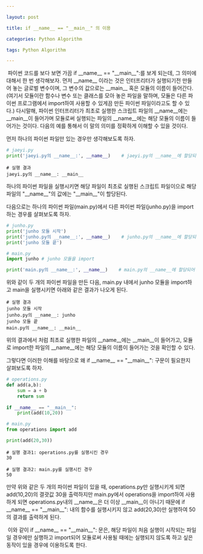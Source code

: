 ```yaml
---

layout: post

title: if __name__ == "__main__" 의 이용

categories: Python Algorithm

tags: Python Algorithm

---
```


​	파이썬 코드를 보다 보면 가끔 if \_\_name\_\_ == "\_\_main\_\_":를 보게 되는데, 그 의미에 대해서 한 번 생각해보자. 먼저 \_\_name\_\_ 이라는 것은 인터프리터가 실행되기전 만들어 놓는 글로벌 변수이며, 그 변수의 값으로는 \_\_main\_\_ 혹은 모듈의 이름이 들어간다. (여기서 모듈이란 함수나 변수 또는 클래스를 모아 놓은 파일을 말하며, 모듈은 다른 파이썬 프로그램에서 import하여 사용할 수 있게끔 만든 파이썬 파일이라고도 할 수 있다.) 다시말해,  파이썬 인터프리터가 최초로 실행한 스크립트 파일의 \_\_name\_\_에는 \_\_main\_\_이 들어가며 모듈로써 실행되는 파일의 \_\_name\_\_에는 해당 모듈의 이름이 들어가는 것이다. 다음의 예를 통해서 이 말의 의미를 정확하게 이해할 수 있을 것이다.



먼저 하나의 파이썬 파일만 있는 경우만 생각해보도록 하자.

```python
# jaeyi.py
print('jaeyi.py의 __name__:', __name__)    # jaeyi.py의 __name__에 할당되어 있는 변수를 출력
```

```
# 실행 결과
jaeyi.py의 __name__: __main__
```

하나의 파이썬 파일을 실행시키면 해당 파일이 최초로 실행된 스크립트 파일이으로 해당 파일의 "\_\_name\_\_"의 값에는 "\_\_main\_\_"이 할당된다.



다음으로는 하나의 파이썬 파일(main.py)에서 다른 파이썬 파일(junho.py)을 import하는 경우를 살펴보도록 하자.

```python
# junho.py
print('junho 모듈 시작')
print('junho.py의 __name__:', __name__)    # junho.py의 __name__에 할당되어 있는 변수를 출력
print('junho 모듈 끝')
```

```python
# main.py
import junho # junho 모듈을 import

print('main.py의 __name__:', __name__)    # main.py의 __name__에 할당되어 있는 변수를 출력
```

위와 같이 두 개의 파이썬 파일을 만든 다음, main.py 내에서 junho 모듈을 import하고 main을 실행시키면 아래와 같은 결과가 나오게 된다.

```
# 실행 결과
junho 모듈 시작
junho.py의 __name__: junho
junho 모듈 끝
main.py의 __name__: __main__
```

위의 결과에서 처럼 최초로 실행한 파일의 \_\_name\_\_에는 \_\_main\_\_이 들어가고, 모듈로 import한 파일의 \_\_name\_\_에는 해당 모듈의 이름이 들어가는 것을 확인할 수 있다. 



그렇다면 이러한 이해를 바탕으로 왜 if \_\_name\_\_ == "\_\_main\_\_": 구문이 필요한지 살펴보도록 하자.

```python
# operations.py
def add(a,b):
    sum = a + b
    return sum
 
if __name__ == "__main__":
    print(add(10,20))
```

```python
# main.py
from operations import add

print(add(20,30))
```

```
# 실행 결과1: operations.py를 실행시킨 경우
30
```

```
# 실행 결과2: main.py를 실행시킨 경우
50
```

만약 위와 같은 두 개의 파이썬 파일이 있을 때, operations.py만 실행시키게 되면 add(10,20)의 결괏값 30을 출력하지만 main.py에서 operations을 import하여 사용하게 되면 operations.py내의 \_\_name\_\_은 더 이상 \_\_main\_\_이 아니기 때문에 if \_\_name\_\_ == "\_\_main\_\_": 내의 함수를 실행시키지 않고 add(20,30)만 실행하여 50의 결과를 출력하게 된다.



​	이와 같이 if \_\_name\_\_ == "\_\_main\_\_": 문은, 해당 파일이 처음 실행이 시작되는 파일일 경우에만 실행하고 import되어 모듈로써 사용될 때에는 실행되지 않도록 하고 싶은 동작이 있을 경우에 이용하도록 한다.
